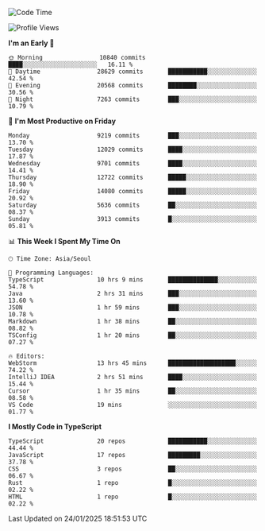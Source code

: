 <!--START_SECTION:waka-->
![Code Time](http://img.shields.io/badge/Code%20Time-7%2C264%20hrs%2029%20mins-blue)

![Profile Views](http://img.shields.io/badge/Profile%20Views-0-blue)

**I'm an Early 🐤** 

```text
🌞 Morning                10840 commits       ████░░░░░░░░░░░░░░░░░░░░░   16.11 % 
🌆 Daytime                28629 commits       ███████████░░░░░░░░░░░░░░   42.54 % 
🌃 Evening                20568 commits       ████████░░░░░░░░░░░░░░░░░   30.56 % 
🌙 Night                  7263 commits        ███░░░░░░░░░░░░░░░░░░░░░░   10.79 % 
```
📅 **I'm Most Productive on Friday** 

```text
Monday                   9219 commits        ███░░░░░░░░░░░░░░░░░░░░░░   13.70 % 
Tuesday                  12029 commits       ████░░░░░░░░░░░░░░░░░░░░░   17.87 % 
Wednesday                9701 commits        ████░░░░░░░░░░░░░░░░░░░░░   14.41 % 
Thursday                 12722 commits       █████░░░░░░░░░░░░░░░░░░░░   18.90 % 
Friday                   14080 commits       █████░░░░░░░░░░░░░░░░░░░░   20.92 % 
Saturday                 5636 commits        ██░░░░░░░░░░░░░░░░░░░░░░░   08.37 % 
Sunday                   3913 commits        █░░░░░░░░░░░░░░░░░░░░░░░░   05.81 % 
```


📊 **This Week I Spent My Time On** 

```text
🕑︎ Time Zone: Asia/Seoul

💬 Programming Languages: 
TypeScript               10 hrs 9 mins       ██████████████░░░░░░░░░░░   54.78 % 
Java                     2 hrs 31 mins       ███░░░░░░░░░░░░░░░░░░░░░░   13.60 % 
JSON                     1 hr 59 mins        ███░░░░░░░░░░░░░░░░░░░░░░   10.78 % 
Markdown                 1 hr 38 mins        ██░░░░░░░░░░░░░░░░░░░░░░░   08.82 % 
TSConfig                 1 hr 20 mins        ██░░░░░░░░░░░░░░░░░░░░░░░   07.27 % 

🔥 Editors: 
WebStorm                 13 hrs 45 mins      ███████████████████░░░░░░   74.22 % 
IntelliJ IDEA            2 hrs 51 mins       ████░░░░░░░░░░░░░░░░░░░░░   15.44 % 
Cursor                   1 hr 35 mins        ██░░░░░░░░░░░░░░░░░░░░░░░   08.58 % 
VS Code                  19 mins             ░░░░░░░░░░░░░░░░░░░░░░░░░   01.77 % 
```

**I Mostly Code in TypeScript** 

```text
TypeScript               20 repos            ███████████░░░░░░░░░░░░░░   44.44 % 
JavaScript               17 repos            █████████░░░░░░░░░░░░░░░░   37.78 % 
CSS                      3 repos             ██░░░░░░░░░░░░░░░░░░░░░░░   06.67 % 
Rust                     1 repo              █░░░░░░░░░░░░░░░░░░░░░░░░   02.22 % 
HTML                     1 repo              █░░░░░░░░░░░░░░░░░░░░░░░░   02.22 % 
```




 Last Updated on 24/01/2025 18:51:53 UTC
<!--END_SECTION:waka-->
